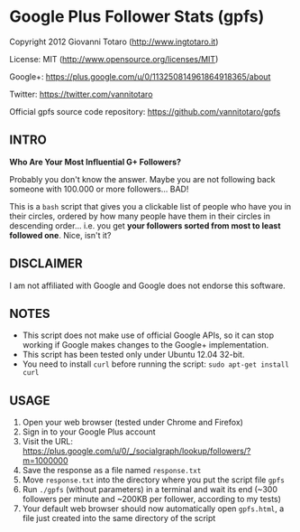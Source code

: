 # Google Plus Follower Stats (gpfs) #

Copyright 2012 Giovanni Totaro (http://www.ingtotaro.it)

License: MIT (http://www.opensource.org/licenses/MIT)
 
Google+: https://plus.google.com/u/0/113250814961864918365/about

Twitter: https://twitter.com/vannitotaro

Official gpfs source code repository: https://github.com/vannitotaro/gpfs


## INTRO ##
**Who Are Your Most Influential G+ Followers?**

Probably you don't know the answer.
Maybe you are not following back someone with 100.000 or more followers... BAD!

This is a `bash` script that gives you a clickable list of people
who have you in their circles, ordered by how many people have them
in their circles in descending order...
i.e. you get **your followers sorted from most to least followed one**.
Nice, isn't it?

## DISCLAIMER ##
I am not affiliated with Google and Google does not endorse this software.

## NOTES ##
- This script does not make use of official Google APIs, so it can stop working
  if Google makes changes to the Google+ implementation.
- This script has been tested only under Ubuntu 12.04 32-bit.
- You need to install `curl` before running the script:
  `sudo apt-get install curl`

## USAGE ##
1. Open your web browser (tested under Chrome and Firefox)
2. Sign in to your Google Plus account
3. Visit the URL:
   https://plus.google.com/u/0/_/socialgraph/lookup/followers/?m=1000000
4. Save the response as a file named `response.txt`
5. Move `response.txt` into the directory where you put the script file `gpfs`
6. Run `./gpfs` (without parameters) in a terminal and wait its end
   (~300 followers per minute and ~200KB per follower, according to my tests)
7. Your default web browser should now automatically open `gpfs.html`,
   a file just created into the same directory of the script
